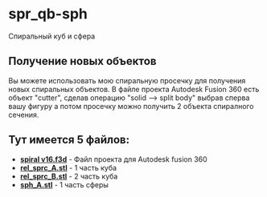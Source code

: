 # spr_qb-sph
Спиральный куб и сфера

## Получение новых объектов
Вы можете использовать мою спиральную просечку для получения новых спиральных объектов.
В файле проекта Autodesk Fusion 360 есть объект "cutter", сделав операцию "solid --> split body" выбрав сперва вашу фигуру а потом просечку можно получить 2 объекта спиралного сечения.

## Тут имеется 5 файлов:
- [**spiral v16.f3d**](https://github.com/MitrichevGeorge/spr_qb-sph/blob/main/spiral%20v16.f3d) - Файл проекта для Autodesk fusion 360
- [**rel_sprc_A.stl**](https://github.com/MitrichevGeorge/spr_qb-sph/blob/main/rel_sprc_A.stl) - 1 часть куба
- [**rel_sprc_B.stl**](https://github.com/MitrichevGeorge/spr_qb-sph/blob/main/rel_sprc_B.stl) - 2 часть куба
- [**sph_A.stl**](https://github.com/MitrichevGeorge/spr_qb-sph/blob/main/sph_A.stl) - 1 часть сферы
